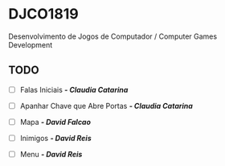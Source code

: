 # DJCO1819
Desenvolvimento de Jogos de Computador / Computer Games Development

## TODO
- [ ] Falas Iniciais ***- Claudia Catarina***
- [ ] Apanhar Chave que Abre Portas  ***- Claudia Catarina***
- [ ] Mapa  ***- David Falcao***
- [ ] Inimigos  ***- David Reis***
- [ ] Menu  ***- David Reis***

 
